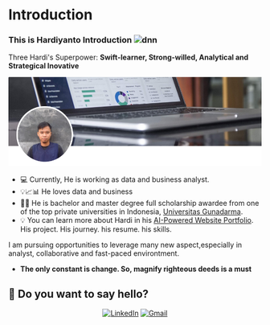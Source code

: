 # Introduction
### This is Hardiyanto Introduction <img align="top" alt="dnn" width="32px" src="https://raw.githubusercontent.com/iampavangandhi/iampavangandhi/master/gifs/Hi.gif">
Three Hardi's Superpower: <strong>Swift-learner, Strong-willed, Analytical and Strategical Inovative</strong></center>

![Hardiyanto Github Introduction](https://github.com/hardiyantopurnomo/Introduction/blob/main/banner.PNG)

- 💻 Currently, He is working as data and business analyst.
- 💡📈📊 He loves data and business 
- 👨‍🎓 He is bachelor and master degree full scholarship awardee from one of the top private universities in Indonesia, [Universitas Gunadarma](https://gunadarma.ac.id/).
- 💡 You can learn more about Hardi in his [AI-Powered Website Portfolio](https://hardiyantopurnomo.github.io/). His project. His journey. his resume. his skills.

I am pursuing opportunities to leverage many new aspect,especially in analyst, collaborative and fast-paced environtment.
- <strong>The only constant is change. So, magnify righteous deeds is a must</strong>

## 💬 Do you want to say hello?
<div align="center">
<p>
  <a href="https://www.linkedin.com/in/hardiyanto-purnomo" target="_blank"><img alt="LinkedIn" src="https://img.shields.io/badge/linkedin-%230077B5.svg?&style=for-the-badge&logo=linkedin&logoColor=white" /></a>
  <a href="mailto:hardiyanto.purnomo@gmail.com" target="_blank"><img alt="Gmail" src="https://img.shields.io/badge/gmail-D14836?&style=for-the-badge&logo=gmail&logoColor=white"/></a>  
</p>
</div>